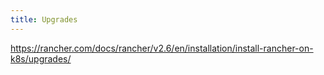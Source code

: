 ```yaml
---
title: Upgrades
---
```


https://rancher.com/docs/rancher/v2.6/en/installation/install-rancher-on-k8s/upgrades/